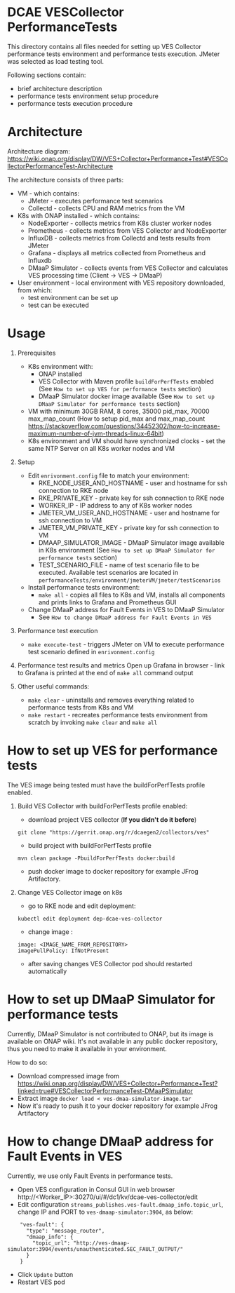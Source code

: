 DCAE VESCollector PerformanceTests
==================================

This directory contains all files needed for setting up VES Collector performance tests environment and performance tests execution.
JMeter was selected as load testing tool.

Following sections contain:
* brief architecture description
* performance tests environment setup procedure
* performance tests execution procedure

# Architecture
Architecture diagram:
https://wiki.onap.org/display/DW/VES+Collector+Performance+Test#VESCollectorPerformanceTest-Architecture

The architecture consists of three parts:  
* VM - which contains: 
    * JMeter - executes performance test scenarios
    * Collectd - collects CPU and RAM metrics from the VM
* K8s with ONAP installed -  which contains:
    * NodeExporter - collects metrics from K8s cluster worker nodes
    * Prometheus - collects metrics from VES Collector and NodeExporter
    * InfluxDB - collects metrics from Collectd and tests results from JMeter  
    * Grafana - displays all metrics collected from Prometheus and Influxdb
    * DMaaP Simulator - collects events from VES Collector and calculates VES processing time (Client -> VES -> DMaaP) 
* User environment - local environment with VES repository downloaded, from which:
    * test environment can be set up
    * test can be executed

# Usage
1. Prerequisites
    - K8s environment with:
        - ONAP installed 
        - VES Collector with Maven profile `buildForPerfTests` enabled (See `How to set up VES for performance tests` section)
        - DMaaP Simulator docker image available (See `How to set up DMaaP Simulator for performance tests` section)
    - VM with minimum 30GB RAM, 8 cores, 35000 pid_max, 70000 max_map_count (How to setup pid_max and max_map_count https://stackoverflow.com/questions/34452302/how-to-increase-maximum-number-of-jvm-threads-linux-64bit)
    - K8s environment and VM should have synchronized clocks - set the same NTP Server on all K8s worker nodes and VM

2. Setup
    - Edit `enrivonment.config` file to match your environment:
        - RKE_NODE_USER_AND_HOSTNAME - user and hostname for ssh connection to RKE node
        - RKE_PRIVATE_KEY - private key for ssh connection to RKE node
        - WORKER_IP - IP address to any of K8s worker nodes
        - JMETER_VM_USER_AND_HOSTNAME - user and hostname for ssh connection to VM
        - JMETER_VM_PRIVATE_KEY - private key for ssh connection to VM 
        - DMAAP_SIMULATOR_IMAGE - DMaaP Simulator image available in K8s environment (See `How to set up DMaaP Simulator for performance tests` section)
        - TEST_SCENARIO_FILE - name of test scenario file to be executed. Available test scenarios are located in `performanceTests/environment/jmeterVM/jmeter/testScenarios`
    - Install performance tests environment:
        - `make all` - copies all files to K8s and VM, installs all components and prints links to Grafana and Prometheus GUI
    - Change DMaaP address for Fault Events in VES to DMaaP Simulator  
        - See `How to change DMaaP address for Fault Events in VES`

3. Performance test execution
    - `make execute-test` - triggers JMeter on VM to execute performance test scenario defined in `enrivonment.config`
    
4. Performance test results and metrics
    Open up Grafana in browser - link to Grafana is printed at the end of `make all` command output
    
5. Other useful commands:
    - `make clear` - uninstalls and removes everything related to performance tests from K8s and VM
    - `make restart` - recreates performance tests environment from scratch by invoking `make clear` and `make all`


# How to set up VES for performance tests 
The VES image being tested must have the buildForPerfTests profile enabled.

1. Build VES Collector with buildForPerfTests profile enabled:
    - download project VES collector (**If you didn't do it before**)
    ```
    git clone "https://gerrit.onap.org/r/dcaegen2/collectors/ves" 
    ```
    - build project with buildForPerfTests profile
    ```
    mvn clean package -PbuildForPerfTests docker:build
    ```
    - push docker image to docker repository for example JFrog Artifactory.

2. Change VES Collector image on k8s
    - go to RKE node and edit deployment:
    ```
    kubectl edit deployment dep-dcae-ves-collector
    ```
    - change image :
    ```
    image: <IMAGE_NAME_FROM_REPOSITORY>
    imagePullPolicy: IfNotPresent
    ```
    - after saving changes VES Collector pod should restarted automatically
    
    
# How to set up DMaaP Simulator for performance tests 
Currently, DMaaP Simulator is not contributed to ONAP, but its image is available on ONAP wiki.
It's not available in any public docker repository, thus you need to make it available in your environment. 

How to do so:
- Download compressed image from 
https://wiki.onap.org/display/DW/VES+Collector+Performance+Test?linked=true#VESCollectorPerformanceTest-DMaaPSimulator
- Extract image `docker load < ves-dmaa-simulator-image.tar`
- Now it's ready to push it to your docker repository for example JFrog Artifactory


# How to change DMaaP address for Fault Events in VES
Currently, we use only Fault Events in performance tests.

- Open VES configuration in Consul GUI in web browser http://<Worker_IP>:30270/ui/#/dc1/kv/dcae-ves-collector/edit 
- Edit configuration `streams_publishes.ves-fault.dmaap_info.topic_url`, change IP and PORT to `ves-dmaap-simulator:3904`, as below:
```
    "ves-fault": {
      "type": "message_router",
      "dmaap_info": {
        "topic_url": "http://ves-dmaap-simulator:3904/events/unauthenticated.SEC_FAULT_OUTPUT/"
      }
    }
```
- Click `Update` button
- Restart VES pod 

